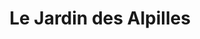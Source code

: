 ---
title: "Le Jardin des Alpilles"
url: /saint-remy-de-provence/le-jardin-des-alpilles/
shop: Gemüse & Obst
---
